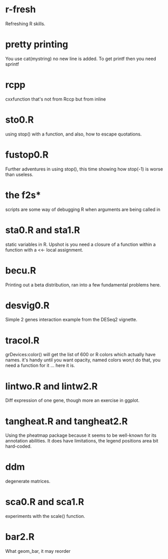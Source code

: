 # r-fresh

Refreshing R skills.


# pretty printing
You use cat(mystring)
no new line is added.
To get printf then
you need sprintf

# rcpp
cxxfunction that's not from Rccp but from inline

# sto0.R
using stop() with a function, and also, how to escape quotations.

# fustop0.R
Further adventures in using stop(), this time showing how stop(-1) is worse than useless.

# the f2s\*
scripts are some way of debugging R when arguments are being called in 

# sta0.R and sta1.R
static variables in R. Upshot is you need a closure
of a function within a function with a <<- local assignment.

# becu.R
Printing out a beta distribution, ran into a few fundamental problems here.

# desvig0.R
Simple 2 genes interaction example from the DESeq2 vignette.

# tracol.R
grDevices:color() will get the list of 600 or R colors which actually have names.
it's handy until you want opacity, named colors won;t do that, you need a function
for it ... here it is.

# lintwo.R and lintw2.R
Diff expression of one gene, though more an exercise in ggplot.

# tangheat.R and tangheat2.R
Using the pheatmap package because it seems to be well-known for its annotation abilities.
It does have limitations, the legend positions area bit hard-coded.

# ddm
degenerate matrices.

# sca0.R and sca1.R
experiments with the scale() function.

# bar2.R
What geom_bar, it may reorder
